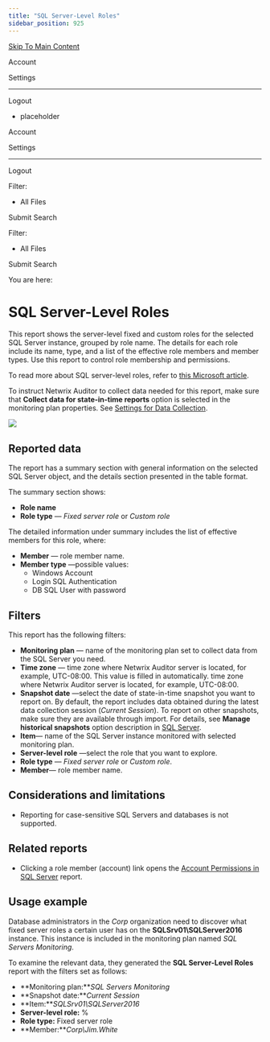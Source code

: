 ```yaml
---
title: "SQL Server-Level Roles"
sidebar_position: 925
---
```


[Skip To Main Content](#)

Account

Settings

---

Logout

* placeholder

Account

Settings

---

Logout

Filter: 

* All Files

Submit Search

Filter: 

* All Files

Submit Search

You are here:

# SQL Server-Level Roles

This report shows the server-level fixed and custom roles for the selected SQL Server instance, grouped by role name. The details for each role include its name, type, and a list of the effective role members and member types. Use this report to control role membership and permissions.

To read more about SQL server-level roles, refer to [this Microsoft article](`https://docs.microsoft.com/en-us/sql/relational-databases/security/authentication-access/server-level-roles?view=sql-server-ver15`).

To instruct Netwrix Auditor to collect data needed for this report, make sure that **Collect data for state-in-time reports** option is selected in the monitoring plan properties. See [Settings for Data Collection](../../../../Solutions/ManagePlans/Accounts.htm "Settings for Data Collection").

[![](../static/img/Auditor/Images/Auditor/Report/SQLServer/SQLServerLevelRoles.png)](../../../../../Images/Audit_Intel/Reports/SQL/Server_roles.png)

## Reported data

The report has a summary section with general information on the selected SQL Server object, and the details section presented in the table format.

The summary section shows:

* **Role name**
* **Role type** — *Fixed server role* or *Custom role*

The detailed information under summary includes the list of effective members for this role, where:

* **Member** — role member name.
* **Member type** —possible values:
  + Windows Account
  + Login SQL Authentication
  + DB SQL User with password

## Filters

This report has the following filters:

* **Monitoring plan** — name of the monitoring plan set to collect data from the SQL Server you need.
* **Time zone** — time zone where Netwrix Auditor server is located, for example, UTC-08:00. This value is filled in automatically. time zone where Netwrix Auditor server is located, for example, UTC-08:00.
* **Snapshot date** —select the date of state-in-time snapshot you want to report on. By default, the report includes data obtained during the latest data collection session (*Current Session*). To report on other snapshots, make sure they are available through import. For details, see **Manage historical snapshots** option description in [SQL Server](../../../../Solutions/SQLServer/Overview.htm "SQL Server").
* **Item**— name of the SQL Server instance monitored with selected monitoring plan.
* **Server-level role** —select the role that you want to explore.
* **Role type** — *Fixed server role* or *Custom role*.
* **Member**— role member name.

## Considerations and limitations

* Reporting for case-sensitive SQL Servers and databases is not supported.

## Related reports

* Clicking a role member (account) link opens the [Account Permissions in SQL
  Server](SQLAccountPermissions.htm "Account Permissions in SQL Server") report.

## Usage example

Database administrators in the *Corp* organization need to discover what fixed server roles a certain user has on the **SQLSrv01\SQLServer2016** instance. This instance is included in the monitoring plan named *SQL Servers Monitoring*.

To examine the relevant data, they generated the **SQL Server-Level Roles** report with the filters set as follows:

* **Monitoring plan:***SQL Servers Monitoring*
* **Snapshot date:***Current Session*
* **Item:***SQLSrv01\SQLServer2016*
* **Server-level role:** %
* **Role type:** Fixed server role
* **Member:***Corp\Jim.White*